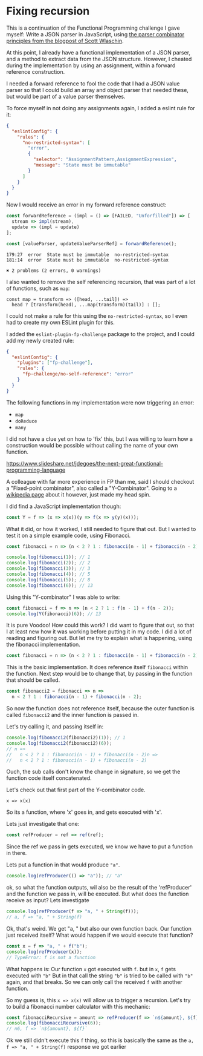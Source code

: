 # Fixing recursion

This is a continuation of the Functional Programming challenge I gave myself:
Write a JSON parser in JavaScript, using
[the parser combinator principles from the blogpost of Scott Wlaschin](https://fsharpforfunandprofit.com/posts/understanding-parser-combinators/).

At this point, I already have a functional implementation of a JSON parser, and
a method to extract data from the JSON structure. However, I cheated during the
implementation by using an assignment, within a forward reference construction.

I needed a forward reference to fool the code that I had a JSON value parser so
that I could build an array and object parser that needed these, but would be
part of a value parser themselves.

To force myself in not doing any assignments again, I added a eslint rule for
it:

```json
{
  "eslintConfig": {
    "rules": {
      "no-restricted-syntax": [
        "error",
        {
          "selector": "AssignmentPattern,AssignmentExpression",
          "message": "State must be immutable"
        }
      ]
    }
  }
}
```

Now I would receive an error in my forward reference construct:

```javascript
const forwardReference = (impl = () => [FAILED, "Unforfilled"]) => [
  stream => impl(stream),
  update => (impl = update)
];

const [valueParser, updateValueParserRef] = forwardReference();
```

```
179:27  error  State must be immutable  no-restricted-syntax
181:14  error  State must be immutable  no-restricted-syntax

✖ 2 problems (2 errors, 0 warnings)
```

I also wanted to remove the self referencing recursion, that was part of a lot
of functions, such as `map`:

```
const map = transform => ([head, ...tail]) =>
  head ? [transform(head), ...map(transform)(tail)] : [];
```

I could not make a rule for this using the `no-restricted-syntax`, so I even had
to create my own ESLint plugin for this.

I added the `eslint-plugin-fp-challenge` package to the project, and I could add
my newly created rule:

```json
{
  "eslintConfig": {
    "plugins": ["fp-challenge"],
    "rules": {
      "fp-challenge/no-self-reference": "error"
    }
  }
}
```

The following functions in my implementation were now triggering an error:

- `map`
- `doReduce`
- `many`

I did not have a clue yet on how to 'fix' this, but I was willing to learn how a
construction would be possible without calling the name of your own function.

https://www.slideshare.net/jdegoes/the-next-great-functional-programming-language

A colleague with far more experience in FP than me, said I should checkout a
"Fixed-point combinator", also called a "Y-Combinator". Going to a
[wikipedia page](https://en.wikipedia.org/wiki/Fixed-point_combinator) about it
however, just made my head spin.

I did find a JavaScript implementation though:

```javascript
const Y = f => (x => x(x))(y => f(x => y(y)(x)));
```

What it did, or how it worked, I still needed to figure that out. But I wanted
to test it on a simple example code, using Fibonacci.

```javascript
const fibonacci = n => (n < 2 ? 1 : fibonacci(n - 1) + fibonacci(n - 2));

console.log(fibonacci(1)); // 1
console.log(fibonacci(2)); // 2
console.log(fibonacci(3)); // 3
console.log(fibonacci(4)); // 5
console.log(fibonacci(5)); // 8
console.log(fibonacci(6)); // 13
```

Using this "Y-combinator" I was able to write:

```javascript
const fibonacci = f => n => (n < 2 ? 1 : f(n - 1) + f(n - 2));
console.log(Y(fibonacci)(6)); // 13
```

It is pure Voodoo! How could this work? I did want to figure that out, so that I
at least new how it was working before putting it in my code. I did a lot of
reading and figuring out. But let me try to explain what is happening, using the
fibonacci implementation.

```javascript
const fibonacci = n => (n < 2 ? 1 : fibonacci(n - 1) + fibonacci(n - 2));
```

This is the basic implementation. It does reference itself `fibonacci` within
the function. Next step would be to change that, by passing in the function that
should be called.

```javascript
const fibonacci2 = fibonacci => n =>
  n < 2 ? 1 : fibonacci(n - 1) + fibonacci(n - 2);
```

So now the function does not reference itself, because the outer function is
called `fibonacci2` and the inner function is passed in.

Let's try calling it, and passing itself in:

```javascript
console.log(fibonacci2(fibonacci2)(1)); // 1
console.log(fibonacci2(fibonacci2)(6));
// n =>
//   n < 2 ? 1 : fibonacci(n - 1) + fibonacci(n - 2)n =>
//   n < 2 ? 1 : fibonacci(n - 1) + fibonacci(n - 2)
```

Ouch, the sub calls don't know the change in signature, so we get the function
code itself concatenated.

Let's check out that first part of the Y-combinator code.

`x => x(x)`

So its a function, where 'x' goes in, and gets executed with 'x'.

Lets just investigate that one:

```javascript
const refProducer = ref => ref(ref);
```

Since the ref we pass in gets executed, we know we have to put a function in
there.

Lets put a function in that would produce `"a"`.

```javascript
console.log(refProducer(() => "a")); // "a"
```

ok, so what the function outputs, wil also be the result of the 'refProducer'
and the function we pass in, will be executed. But what does the function
receive as input? Lets investigate

```javascript
console.log(refProducer(f => "a, " + String(f)));
// a, f => "a, " + String(f)
```

Ok, that's weird. We get "a, " but also our own function back. Our function just
received itself? What would happen if we would execute that function?

```javascript
const x = f => "a, " + f("b");
console.log(refProducer(x));
// TypeError: f is not a function
```

What happens is: Our function `x` got executed with `f`. but in `x`, `f` gets
executed with `"b"` But in that call the string `"b"` is tried to be called with
`"b"` again, and that breaks. So we can only call the received `f` with another
function.

So my guess is, this `x => x(x)` will allow us to trigger a recursion. Let's try
to build a fibonacci number calculator with this mechanic:

```javascript
const fibonacciRecursive = amount => refProducer(f => `n${amount}, ${f}`);
console.log(fibonacciRecursive(6));
// n6, f => `n${amount}, ${f}`
```

Ok we still didn't execute this `f` thing, so this is basically the same as the
`a, f => "a, " + String(f)` response we got earlier
